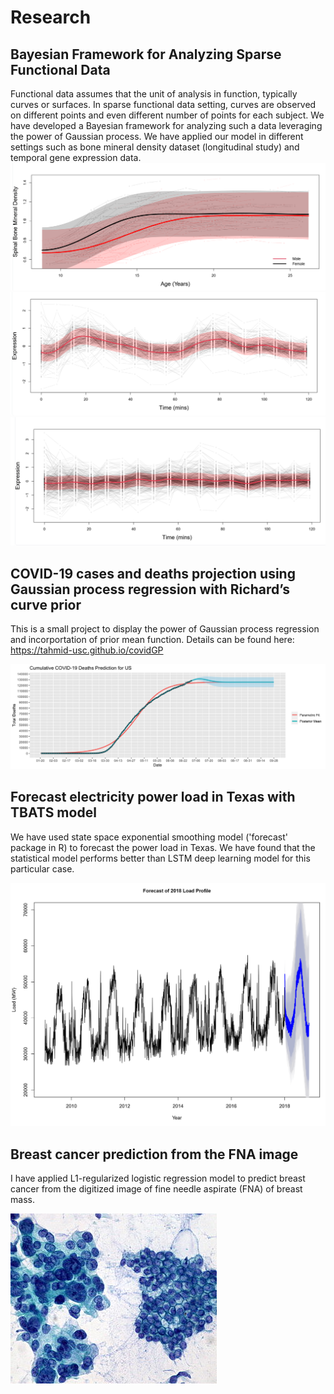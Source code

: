 # Research

## Bayesian Framework for Analyzing Sparse Functional Data

Functional data assumes that the unit of analysis in function, typically curves or surfaces. In sparse functional data setting, curves are observed on different points and even different number of points for each subject. We have developed a Bayesian framework for analyzing such a data leveraging the power of Gaussian process. We have applied our model in different settings such as bone mineral density dataset (longitudinal study) and temporal gene expression data.
![BMD](images/bone.png)
![G1](images/g1.png)
![G2](images/g2.png)

## COVID-19 cases and deaths projection using Gaussian process regression with Richard’s curve prior

This is a small project to display the power of Gaussian process regression and incorportation of prior mean function. Details can be found here: https://tahmid-usc.github.io/covidGP

![covid](images/unnamed-chunk-2-1.png)
## Forecast electricity power load in Texas with TBATS model

We have used state space exponential smoothing model ('forecast' package in R) to forecast the power load in Texas. We have found that the statistical model performs better than LSTM deep learning model for this particular case.

![TBAT](images/tbat.png) 

## Breast cancer prediction from the FNA image
I have applied L1-regularized logistic regression model to predict breast cancer from the digitized image of fine needle aspirate (FNA) of breast mass.

![FNA](images/Pancreas_FNA.jpg)
